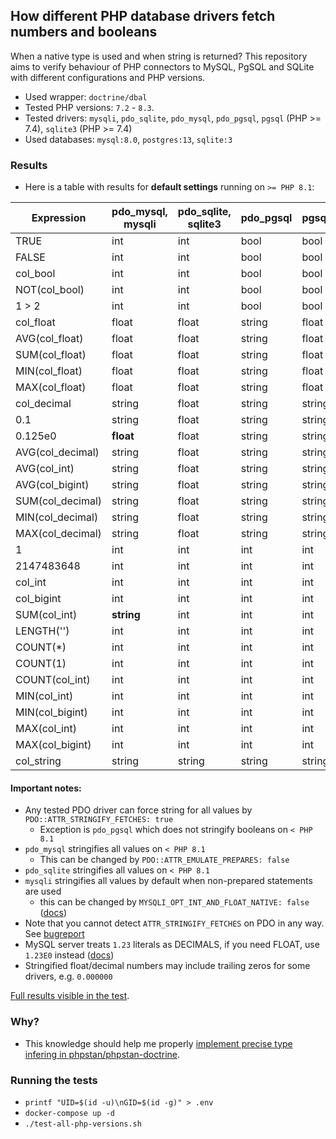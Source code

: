 ## How different PHP database drivers fetch numbers and booleans

When a native type is used and when string is returned? This repository aims to verify behaviour of PHP connectors to MySQL, PgSQL and SQLite with different configurations and PHP versions.

- Used wrapper: `doctrine/dbal`
- Tested PHP versions: `7.2` - `8.3`.
- Tested drivers: `mysqli`, `pdo_sqlite`, `pdo_mysql`, `pdo_pgsql`, `pgsql` (PHP >= 7.4), `sqlite3` (PHP >= 7.4)
- Used databases: `mysql:8.0`, `postgres:13`, `sqlite:3`

### Results

- Here is a table with results for **default settings** running on `>= PHP 8.1`:

| Expression        | pdo_mysql, mysqli | pdo_sqlite, sqlite3 | pdo_pgsql | pgsql  |
|-------------------|-------------------|---------------------|-----------|--------|
| TRUE              | int               | int                 | bool      | bool   |
| FALSE             | int               | int                 | bool      | bool   |
| col_bool          | int               | int                 | bool      | bool   |
| NOT(col_bool)     | int               | int                 | bool      | bool   |
| 1 > 2             | int               | int                 | bool      | bool   |
| col_float         | float             | float               | string    | float  |
| AVG(col_float)    | float             | float               | string    | float  |
| SUM(col_float)    | float             | float               | string    | float  |
| MIN(col_float)    | float             | float               | string    | float  |
| MAX(col_float)    | float             | float               | string    | float  |
| col_decimal       | string            | float               | string    | string |
| 0.1               | string            | float               | string    | string |
| 0.125e0           | **float**         | float               | string    | string |
| AVG(col_decimal)  | string            | float               | string    | string |
| AVG(col_int)      | string            | float               | string    | string |
| AVG(col_bigint)   | string            | float               | string    | string |
| SUM(col_decimal)  | string            | float               | string    | string |
| MIN(col_decimal)  | string            | float               | string    | string |
| MAX(col_decimal)  | string            | float               | string    | string |
| 1                 | int               | int                 | int       | int    |
| 2147483648        | int               | int                 | int       | int    |
| col_int           | int               | int                 | int       | int    |
| col_bigint        | int               | int                 | int       | int    |
| SUM(col_int)      | **string**        | int                 | int       | int    |
| LENGTH('')        | int               | int                 | int       | int    |
| COUNT(*)          | int               | int                 | int       | int    |
| COUNT(1)          | int               | int                 | int       | int    |
| COUNT(col_int)    | int               | int                 | int       | int    |
| MIN(col_int)      | int               | int                 | int       | int    |
| MIN(col_bigint)   | int               | int                 | int       | int    |
| MAX(col_int)      | int               | int                 | int       | int    |
| MAX(col_bigint)   | int               | int                 | int       | int    |
| col_string        | string            | string              | string    | string |

#### Important notes:
- Any tested PDO driver can force string for all values by `PDO::ATTR_STRINGIFY_FETCHES: true`
    - Exception is `pdo_pgsql` which does not stringify booleans on `< PHP 8.1`
- `pdo_mysql` stringifies all values on `< PHP 8.1`
    - This can be changed by `PDO::ATTR_EMULATE_PREPARES: false`
- `pdo_sqlite` stringifies all values on `< PHP 8.1`
- `mysqli` stringifies all values by default when non-prepared statements are used
    - this can be changed by `MYSQLI_OPT_INT_AND_FLOAT_NATIVE: false` ([docs](https://www.php.net/manual/en/mysqli.quickstart.prepared-statements.php#example-4303))
- Note that you cannot detect `ATTR_STRINGIFY_FETCHES` on PDO in any way. See [bugreport](https://github.com/php/php-src/issues/12969)
- MySQL server treats `1.23` literals as DECIMALS, if you need FLOAT, use `1.23E0` instead ([docs](https://dev.mysql.com/doc/refman/8.0/en/number-literals.html))
- Stringified float/decimal numbers may include trailing zeros for some drivers, e.g. `0.000000`

[Full results visible in the test](tests/PhpDatabaseDriverTest.php).

### Why?
- This knowledge should help me properly [implement precise type infering in phpstan/phpstan-doctrine](https://github.com/phpstan/phpstan-doctrine/pull/506).

### Running the tests
- `printf "UID=$(id -u)\nGID=$(id -g)" > .env`
- `docker-compose up -d`
- `./test-all-php-versions.sh`


